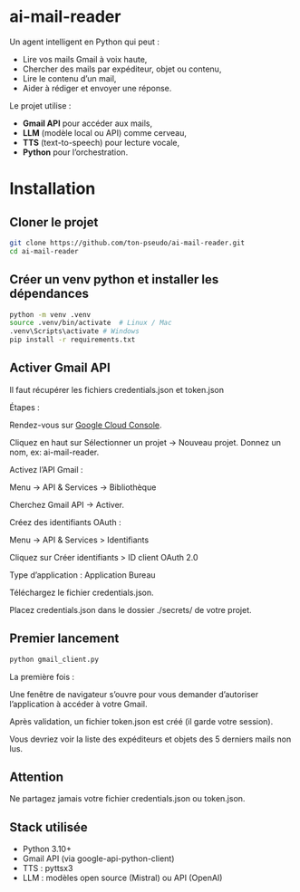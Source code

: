 # ai-mail-reader

Un agent intelligent en Python qui peut :
- Lire vos mails Gmail à voix haute,
- Chercher des mails par expéditeur, objet ou contenu,
- Lire le contenu d’un mail,
- Aider à rédiger et envoyer une réponse.

Le projet utilise :
- **Gmail API** pour accéder aux mails,
- **LLM** (modèle local ou API) comme cerveau,
- **TTS** (text-to-speech) pour lecture vocale,
- **Python** pour l’orchestration.

# Installation

## Cloner le projet

```bash
git clone https://github.com/ton-pseudo/ai-mail-reader.git
cd ai-mail-reader
```

## Créer un venv python et installer les dépendances
```bash
python -m venv .venv
source .venv/bin/activate  # Linux / Mac
.venv\Scripts\activate # Windows
pip install -r requirements.txt
```

## Activer Gmail API

Il faut récupérer les fichiers credentials.json et token.json

Étapes :

Rendez-vous sur [Google Cloud Console](https://console.cloud.google.com/).

Cliquez en haut sur Sélectionner un projet → Nouveau projet.
Donnez un nom, ex: ai-mail-reader.

Activez l’API Gmail :

Menu → API & Services → Bibliothèque

Cherchez Gmail API → Activer.

Créez des identifiants OAuth :

Menu → API & Services > Identifiants

Cliquez sur Créer identifiants > ID client OAuth 2.0

Type d’application : Application Bureau

Téléchargez le fichier credentials.json.

Placez credentials.json dans le dossier ./secrets/ de votre projet.

## Premier lancement

```bash
python gmail_client.py
```

La première fois :

Une fenêtre de navigateur s’ouvre pour vous demander d’autoriser l’application à accéder à votre Gmail.

Après validation, un fichier token.json est créé (il garde votre session).

Vous devriez voir la liste des expéditeurs et objets des 5 derniers mails non lus.

## Attention
Ne partagez jamais votre fichier credentials.json ou token.json.

## Stack utilisée

- Python 3.10+
- Gmail API (via google-api-python-client)
- TTS : pyttsx3
- LLM : modèles open source (Mistral) ou API (OpenAI)